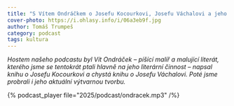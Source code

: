 ```yaml
---
title: "S Vítem Ondráčkem o Josefu Kocourkovi, Josefu Váchalovi a jeho výtvarné práci"
cover-photo: https://i.ohlasy.info/i/06a3eb9f.jpg
author: Tomáš Trumpeš
category: podcast
tags: kultura
---
```


*Hostem našeho podcastu byl Vít Ondráček – píšící malíř a malující literát, kterého jsme se tentokrát ptali hlavně na jeho literární činnost – napsal knihu o Josefu Kocourkovi a chystá knihu o Josefu Váchalovi. Poté jsme probrali i jeho aktuální výtvarnou tvorbu.*

{% podcast_player file="2025/podcast/ondracek.mp3" /%}